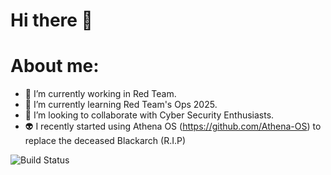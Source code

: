 # Hi there 👋
# About me:

- 🔭 I’m currently working in Red Team.
- 🌱 I’m currently learning Red Team's Ops 2025.
- 👯 I’m looking to collaborate with Cyber Security Enthusiasts.
- 👽 I recently started using Athena OS (https://github.com/Athena-OS) to replace the deceased Blackarch (R.I.P)

![Build Status](https://img.shields.io/badge/build-passing-brightgreen)
